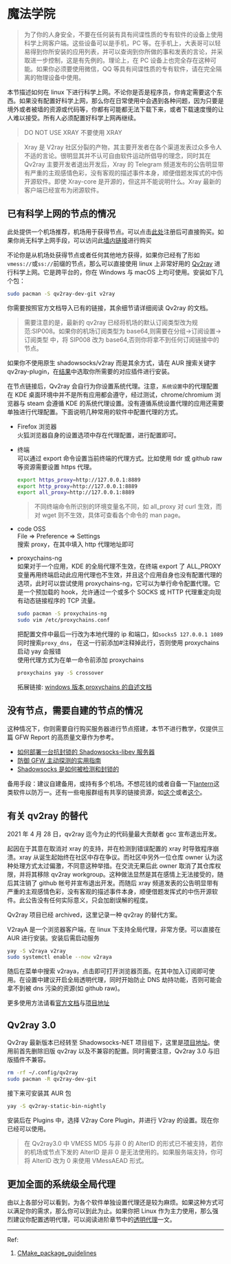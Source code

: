 # 魔法学院

> 为了你的人身安全，不要在任何装有具有间谍性质的专有软件的设备上使用科学上网客户端。这些设备可以是手机，PC 等。在手机上，大表哥可以轻易得到你所安装的应用列表，并可以查询到你所做的事和发表的言论，并采取进一步控制，这是有先例的。理论上，在 PC 设备上也完全存在这种可能。如果你必须要使用微信，QQ 等具有间谍性质的专有软件，请在完全隔离的物理设备中使用。

本节描述如何在 linux 下进行科学上网。不论你是否是程序员，你肯定需要这个东西。如果没有配置好科学上网，那么你在日常使用中会遇到各种问题，因为只要是境外或者被墙的资源或代码等，你都有可能都无法下载下来，或者下载速度慢的让人难以接受。所有人必须配置好科学上网再继续。

> DO NOT USE XRAY 不要使用 XRAY

> Xray 是 V2ray 社区分裂的产物，其主要开发者在各个渠道发表过众多令人不适的言论。很明显其并不认可自由软件运动所倡导的理念，同时其在 Qv2ray 主要开发者退出开发后，Xray 的 Telegram 频道发布的公告明显带有严重的主观感情色彩，没有客观的描述事件本身，顺便借题发挥式的中伤开源软件。即使 Xray-core 是开源的，但这并不能说明什么。Xray 最新的客户端已经宣布为闭源软件。

## 已有科学上网的节点的情况

此处提供一个机场推荐，机场用于获得节点。可以点击[此处](https://foxicloud.com/#/register?code=cLoCawdD)注册后可直接购买。如果你尚无科学上网手段，可以访问此[墙内链接](https://geilicloud.com/#/register?code=cLoCawdD)进行购买

不论你是从机场处获得节点或者任何其他地方获得，如果你已经有了形如`vmess://`或`ss://`前缀的节点，那么可以直接使用 linux 上非常好用的 [Qv2ray](https://qv2ray.net/) 进行科学上网。它是跨平台的，你在 Windows 与 macOS 上均可使用。安装如下几个包：

```bash
sudo pacman -S qv2ray-dev-git v2ray
```

你需要按照官方文档导入已有的链接，其余细节请详细阅读 Qv2ray 的文档。

> 需要注意的是，最新的 qv2ray 已经将机场的默认订阅类型改为规范:SIP008。如果你的机场订阅类型为 base64,则需要在分组->订阅设置->订阅类型 中，将 SIP008 改为 base64,否则你将拿不到任何订阅链接中的节点。

如果你不使用原生 shadowsocks/v2ray 而是其余方式，请在 AUR 搜索关键字 qv2ray-plugin，在[结果](https://aur.archlinux.org/packages/?O=0&K=qv2ray-plugin)中选取你所需要的对应插件进行安装。

在节点链接后，Qv2ray 会自行为你设置系统代理。注意，`系统设置`中的代理配置在 KDE 桌面环境中并不是所有应用都会遵守，经过测试，chrome/chromium 浏览器与 steam 会遵循 KDE 的系统代理设置。没有遵循系统设置代理的应用还需要单独进行代理配置。下面说明几种常用的软件中配置代理的方式。

- Firefox 浏览器  
  火狐浏览器自身的设置选项中存在代理配置，进行配置即可。

- 终端  
  可以通过 export 命令设置当前终端的代理方式。比如使用 tldr 或 github raw 等资源需要设置 https 代理。

  ```bash
  export https_proxy=http://127.0.0.1:8889
  export http_proxy=http://127.0.0.1:8889
  export all_proxy=http://127.0.0.1:8889
  ```

  > 不同终端命令所识别的环境变量名不同，如 all_proxy 对 curl 生效，而对 wget 则不生效，具体可查看各个命令的 man page。

- code OSS  
   File => Preference => Settings  
   搜索 proxy，在其中填入 http 代理地址即可

- proxychains-ng  
  如果对于一个应用，KDE 的全局代理不生效，在终端 export 了 ALL_PROXY 变量再用终端启动此应用代理也不生效，并且这个应用自身也没有配置代理的选项，此时可以尝试使用 proxychains-ng，它可以为单行命令配置代理。它是一个预加载的 hook，允许通过一个或多个 SOCKS 或 HTTP 代理重定向现有动态链接程序的 TCP 流量。

  ```bash
  sudo pacman -S proxychains-ng
  sudo vim /etc/proxychains.conf
  ```

  把配置文件中最后一行改为本地代理的 ip 和端口，如`socks5 127.0.0.1 1089`  
  同时搜索`proxy_dns`， 在这一行前添加#注释掉此行，否则使用 proxychains 启动 yay 会报错  
  使用代理方式为在单一命令前添加 proxychains

  ```bash
  proxychains yay -S crossover
  ```

  拓展链接: [windows 版本 proxychains 的自述文档](https://github.com/shunf4/proxychains-windows/blob/master/README_zh-Hans.md)

## 没有节点，需要自建的节点的情况

这种情况下，你则需要自行购买服务器进行节点搭建，本节不进行教学，仅提供三篇 GFW Report 的高质量文章作为参考。

- [如何部署一台抗封锁的 Shadowsocks-libev 服务器](https://gfw.report/blog/ss_tutorial/zh/)
- [防御 GFW 主动探测的实用指南](https://gfw.report/blog/ss_advise/zh/)
- [Shadowsocks 是如何被检测和封锁的](https://gfw.report/talks/imc20/zh/)

备用手段：建议自建备用，或持有多个机场。不想花钱的或者自备一下[lantern](https://aur.archlinux.org/packages/lantern-bin/)这类软件以防万一。还有一些电报群组有共享的链接资源，如[这个](https://t.me/wtovpn)或者[这个](https://t.me/TG_Mtproxy_1)。

## 有关 qv2ray 的替代

2021 年 4 月 28 日，qv2ray 迄今为止的代码量最大贡献者 gcc 宣布退出开发。

起因在于其意在取消对 xray 的支持，并在检测到错误配置的 xray 时导致程序崩溃。xray 从诞生起始终在社区中存在争议。而社区中另外一位仓库 owner 认为这种处理方式太过偏激，不同意这种举措。在交流无果后此 owner 取消了其仓库权限，并将其移除 qv2ray workgroup。这种做法显然是其在感情上无法接受的，随后其注销了 github 帐号并宣布退出开发。而随后 xray 频道发表的公告明显带有严重的主观感情色彩，没有客观的描述事件本身，顺便借题发挥式的中伤开源软件。此公告没有任何实际意义，只会加剧误解的程度。

Qv2ray 项目已经 archived，这里记录一种 qv2ray 的替代方案。

V2rayA 是一个浏览器客户端，在 linux 下支持全局代理，非常方便。可以直接在 AUR 进行安装。安装后需启动服务

```bash
yay -S v2raya v2ray
sudo systemctl enable --now v2raya
```

随后在菜单中搜索 v2raya，点击即可打开浏览器页面。在其中加入订阅即可使用。在设置中建议开启全局透明代理，同时开始防止 DNS 劫持功能，否则可能会拿不到被 dns 污染的资源(如 github raw)。

更多使用方法请看[官方文档](https://github.com/v2rayA/v2rayA/wiki)与[项目地址](https://github.com/v2rayA/v2rayA)

## Qv2ray 3.0

Qv2ray 最新版本已经转至 Shadowsocks-NET 项目组下，这里是[项目地址](https://github.com/Shadowsocks-NET/Qv2ray)。使用前首先删除旧版 qv2ray 以及不兼容的配置。同时需要注意，Qv2ray 3.0 与旧版插件不兼容。

```bash
rm -rf ~/.config/qv2ray
sudo pacman -R qv2ray-dev-git
```

接下来可安装其 AUR 包

```bash
yay -S qv2ray-static-bin-nightly
```

安装后在 Plugins 中，选择 V2ray Core Plugin，并进行 V2ray 的设置。现在你已经可以使用。

> 在 Qv2ray3.0 中 VMESS MD5 与非 0 的 AlterID 的形式已不被支持，若你的机场或节点下发的 AlterID 是非 0 是无法使用的。如果服务端支持，你可将 AlterID 改为 0 来使用 VMessAEAD 形式。

## 更加全面的系统级全局代理

由以上各部分可以看到，为各个软件单独设置代理还是较为麻烦。如果这种方式可以满足你的需求，那么你可以到此为止。如果你把 Linux 作为主力使用，那么强烈建议你配置透明代理，可以阅读进阶章节中的[透明代理](advanced/transparentProxy)一文。

---

Ref:

1. [CMake_package_guidelines](https://wiki.archlinux.org/title/CMake_package_guidelines#Prefix_and_library_install_directories)
